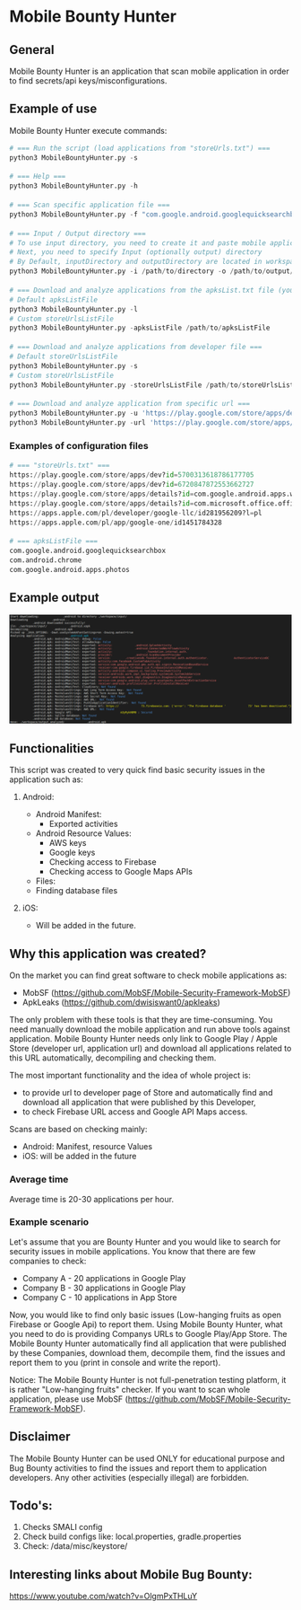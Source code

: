 # Mobile Bounty Hunter

## General
Mobile Bounty Hunter is an application that scan mobile application in order to find secrets/api keys/misconfigurations.

## Example of use

Mobile Bounty Hunter execute commands:

``` Python
# === Run the script (load applications from "storeUrls.txt") ===
python3 MobileBountyHunter.py -s

# === Help ===
python3 MobileBountyHunter.py -h

# === Scan specific application file ===
python3 MobileBountyHunter.py -f "com.google.android.googlequicksearchbox"

# === Input / Output directory ===
# To use input directory, you need to create it and paste mobile application there.
# Next, you need to specify Input (optionally output) directory
# By Default, inputDirectory and outputDirectory are located in workspace
python3 MobileBountyHunter.py -i /path/to/directory -o /path/to/output/directory

# === Download and analyze applications from the apksList.txt file (you need to specify application names in the file) ===
# Default apksListFile
python3 MobileBountyHunter.py -l
# Custom storeUrlsListFile
python3 MobileBountyHunter.py -apksListFile /path/to/apksListFile

# === Download and analyze applications from developer file ===
# Default storeUrlsListFile
python3 MobileBountyHunter.py -s
# Custom storeUrlsListFile
python3 MobileBountyHunter.py -storeUrlsListFile /path/to/storeUrlsListFile

# === Download and analyze application from specific url ===
python3 MobileBountyHunter.py -u 'https://play.google.com/store/apps/details?id=com.google.android.googlequicksearchbox'
python3 MobileBountyHunter.py -url 'https://play.google.com/store/apps/details?id=com.google.android.googlequicksearchbox'
```

### Examples of configuration files

``` Python
# === "storeUrls.txt" ===
https://play.google.com/store/apps/dev?id=5700313618786177705
https://play.google.com/store/apps/dev?id=6720847872553662727
https://play.google.com/store/apps/details?id=com.google.android.apps.walletnfcrel
https://play.google.com/store/apps/details?id=com.microsoft.office.officehubrow
https://apps.apple.com/pl/developer/google-llc/id281956209?l=pl
https://apps.apple.com/pl/app/google-one/id1451784328

# === apksListFile ===
com.google.android.googlequicksearchbox
com.android.chrome
com.google.android.apps.photos
```

## Example output

![](images/2023-05-03-07-20-16.png)

## Functionalities
This script was created to very quick find basic security issues in the application such as:

1. Android:
   - Android Manifest:
     - Exported activities   
   - Android Resource Values:
     - AWS keys
     - Google keys
     - Checking access to Firebase
     - Checking access to Google Maps APIs
   - Files:
    - Finding database files

2. iOS: 
   - Will be added in the future.


## Why this application was created?
On the market you can find great software to check mobile applications as:
- MobSF (https://github.com/MobSF/Mobile-Security-Framework-MobSF)
- ApkLeaks (https://github.com/dwisiswant0/apkleaks)

The only problem with these tools is that they are time-consuming. You need manually download the mobile application and run above tools against application. Mobile Bounty Hunter needs only link to Google Play / Apple Store (developer url, application url) and download all applications related to this URL automatically, decompiling and checking them.

The most important functionality and the idea of whole project is:
- to provide url to developer page of Store and automatically find and download all application that were published by this Developer,
- to check Firebase URL access and Google API Maps access.

Scans are based on checking mainly:
- Android: Manifest, resource Values
- iOS: will be added in the future


### Average time
Average time is 20-30 applications per hour.

### Example scenario
Let's assume that you are Bounty Hunter and you would like to search for security issues in mobile applications. You know that there are few companies to check:
- Company A - 20 applications in Google Play
- Company B - 30 applications in Google Play
- Company C - 10 applications in App Store

Now, you would like to find only basic issues (Low-hanging fruits as open Firebase or Google Api) to report them. Using Mobile Bounty Hunter, what you need to do is providing Companys URLs to Google Play/App Store. The Mobile Bounty Hunter automatically find all application that were published by these Companies, download them, decompile them, find the issues and report them to you (print in console and write the report).

Notice:
The Mobile Bounty Hunter is not full-penetration testing platform, it is rather "Low-hanging fruits" checker. If you want to scan whole application, please use MobSF (https://github.com/MobSF/Mobile-Security-Framework-MobSF).


## Disclaimer
The Mobile Bounty Hunter can be used ONLY for educational purpose and Bug Bounty activities to find the issues and report them to application developers. Any other activities (especially illegal) are forbidden.

## Todo's:
1. Checks SMALI config
3. Check build configs like: local.properties, gradle.properties
4. Check: /data/misc/keystore/

## Interesting links about Mobile Bug Bounty:
https://www.youtube.com/watch?v=OlgmPxTHLuY

